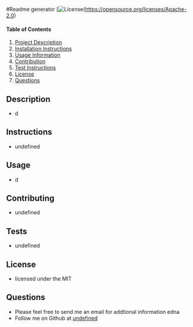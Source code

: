 #Readme generator
    [![License](https://img.shields.io/badge/License-Apache%202.0-blue.svg)(https://opensource.org/licenses/Apache-2.0)
  
    
#### Table of Contents
1. [Project Description](#project-description)
2. [Installation Instructions](#installation-instructions)
3. [Usage Information](#usage-information)
4. [Contribution ](#contributor-info)
5. [Test Instructions](#test-instructions)
6. [License](#license)
7. [Questions](#questions)
## Description
* d
## Instructions
* undefined
## Usage 
* d
## Contributing
* undefined
## Tests
* undefined
## License
* licensed under the MIT
## Questions
* Please feel free to send me an email for addtional information
edna
* Follow me on Github at [undefined](http://github.com/undefined)